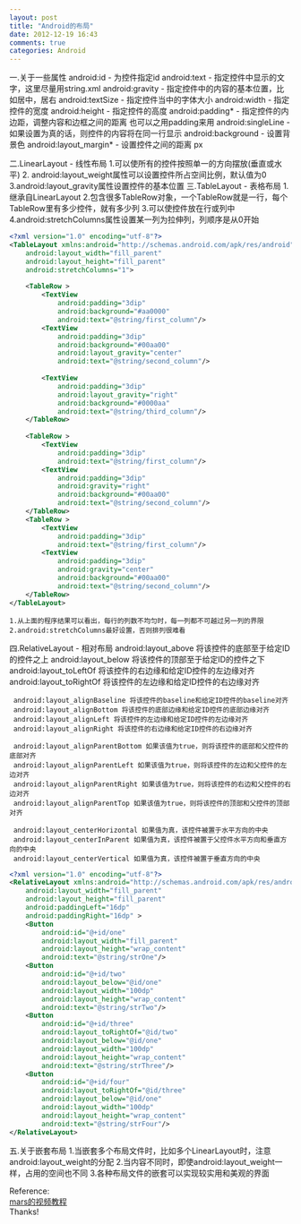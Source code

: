 ```yaml
---
layout: post
title: "Android的布局"
date: 2012-12-19 16:43
comments: true
categories: Android
---
```

一.关于一些属性
   	android:id - 为控件指定id
   	android:text - 指定控件中显示的文字，这里尽量用string.xml
   	android:gravity - 指定控件中的内容的基本位置，比如居中，居右
   	android:textSize - 指定控件当中的字体大小
   	android:width - 指定控件的宽度
   	android:height - 指定控件的高度
   	android:padding* - 指定控件的内边距，调整内容和边框之间的距离
	  也可以之用padding来用
   	android:singleLine - 如果设置为真的话，则控件的内容将在同一行显示 
   	android:background - 设置背景色
	android:layout_margin* - 设置控件之间的距离 px
<!-- more -->
二.LinearLayout - 线性布局
    1.可以使所有的控件按照单一的方向摆放(垂直或水平)
	2. android:layout_weight属性可以设置控件所占空间比例，默认值为0
	3.android:layout_gravity属性设置控件的基本位置
三.TableLayout - 表格布局
    1.继承自LinearLayout
	2.包含很多TableRow对象，一个TableRow就是一行，每个TableRow里有多少控件，就有多少列
	3.可以使控件放在行或列中
	4.android:stretchColumns属性设置某一列为拉伸列，列顺序是从0开始
``` xml
<?xml version="1.0" encoding="utf-8"?>
<TableLayout xmlns:android="http://schemas.android.com/apk/res/android"
    android:layout_width="fill_parent"
    android:layout_height="fill_parent"
    android:stretchColumns="1">
    
	<TableRow >
	    <TextView 
			android:padding="3dip"
			android:background="#aa0000"
	        android:text="@string/first_column"/>
	    <TextView 
			android:padding="3dip"
			android:background="#00aa00"
			android:layout_gravity="center"
	        android:text="@string/second_column"/>  
	          
	    <TextView
			android:padding="3dip"
			android:layout_gravity="right"
			android:background="#0000aa"
	        android:text="@string/third_column"/>
	</TableRow>	
	
	<TableRow >
	    <TextView 
			android:padding="3dip"
	        android:text="@string/first_column"/>
	    <TextView
			android:padding="3dip"
			android:gravity="right"
			android:background="#00aa00"
	        android:text="@string/second_column"/>
	</TableRow>	
	<TableRow >
	    <TextView 
			android:padding="3dip"
	        android:text="@string/first_column"/>
	    <TextView
			android:padding="3dip"
			android:gravity="center"
			android:background="#00aa00"
	        android:text="@string/second_column"/>
	</TableRow>	
</TableLayout>
```
    1.从上面的程序结果可以看出，每行的列数不均匀时，每一列都不可越过另一列的界限
	2.android:stretchColumns最好设置，否则排列很难看
	
四.RelativeLayout - 相对布局
     android:layout_above 将该控件的底部至于给定ID的控件之上
     android:layout_below 将该控件的顶部至于给定ID的控件之下
     android:layout_toLeftOf 将该控件的右边缘和给定ID控件的左边缘对齐
     android:layout_toRightOf 将该控件的左边缘和给定ID控件的右边缘对齐
     
     android:layout_alignBaseline 将该控件的baseline和给定ID控件的baseline对齐
     android:layout_alignBottom 将该控件的底部边缘和给定ID控件的底部边缘对齐
     android:layout_alignLeft 将该控件的左边缘和给定ID控件的左边缘对齐
     android:layout_alignRight 将该控件的右边缘和给定ID控件的右边缘对齐
     
     android:layout_alignParentBottom 如果该值为true，则将该控件的底部和父控件的底部对齐
     android:layout_alignParentLeft 如果该值为true，则将该控件的左边和父控件的左边对齐
     android:layout_alignParentRight 如果该值为true，则将该控件的右边和父控件的右边对齐
     android:layout_alignParentTop 如果该值为true，则将该控件的顶部和父控件的顶部对齐
     
     android:layout_centerHorizontal 如果值为真，该控件被置于水平方向的中央
     android:layout_centerInParent 如果值为真，该控件被置于父控件水平方向和垂直方向的中央
     android:layout_centerVertical 如果值为真，该控件被置于垂直方向的中央
	 
``` xml
<?xml version="1.0" encoding="utf-8"?>
<RelativeLayout xmlns:android="http://schemas.android.com/apk/res/android"
    android:layout_width="fill_parent"
    android:layout_height="fill_parent"
    android:paddingLeft="16dp"
    android:paddingRight="16dp" > 
    <Button
        android:id="@+id/one"
        android:layout_width="fill_parent"
        android:layout_height="wrap_content"
        android:text="@string/strOne"/>
    <Button
        android:id="@+id/two"
        android:layout_below="@id/one"
        android:layout_width="100dp"
        android:layout_height="wrap_content"
        android:text="@string/strTwo"/>
    <Button
        android:id="@+id/three"
        android:layout_toRightOf="@id/two"
        android:layout_below="@id/one"
        android:layout_width="100dp"
        android:layout_height="wrap_content"
        android:text="@string/strThree"/>
    <Button
        android:id="@+id/four"
        android:layout_toRightOf="@id/three"
        android:layout_below="@id/one"
        android:layout_width="100dp"
        android:layout_height="wrap_content"
        android:text="@string/strFour"/>
</RelativeLayout>
```
	
五.关于嵌套布局
    1.当嵌套多个布局文件时，比如多个LinearLayout时，注意android:layout_weight的分配
    2.当内容不同时，即使android:layout_weight一样，占用的空间也不同
	3.各种布局文件的嵌套可以实现较实用和美观的界面


Reference:    
[mars的视频教程](http://www.marschen.com/)   
Thanks!
